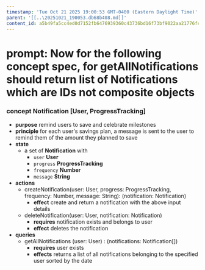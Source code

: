```yaml
---
timestamp: 'Tue Oct 21 2025 19:00:53 GMT-0400 (Eastern Daylight Time)'
parent: '[[..\20251021_190053.db68b408.md]]'
content_id: a5b49fa5cc4ed0d7152fb6476939360c43736bd16f73bf9022aa21776fc5b727
---
```


# prompt: Now for the following concept spec, for getAllNotifications should return list of Notifications which are IDs not composite objects

### concept Notification \[User, ProgressTracking]

* **purpose** remind users to save and celebrate milestones
* **principle** for each user's savings plan, a message is sent to the user to remind them of the amount they planned to save
* **state**
  * a set of **Notification** with
    * `user` **User**
    * `progress` **ProgressTracking**
    * `frequency` **Number**
    * `message` **String**
* **actions**
  * createNotification(user: User, progress: ProgressTracking, frequency: Number, message: String): (notification: Notification)
    * **effect** create and return a notification with the above input details
  * deleteNotification(user: User, notification: Notification)
    * **requires** notification exists and belongs to user
    * **effect** deletes the notification
* **queries**
  * getAllNotifications (user: User) : (notifications:  Notification\[])
    * **requires** user exists
    * **effects** returns a list of all notifications belonging to the specified user sorted by the date
